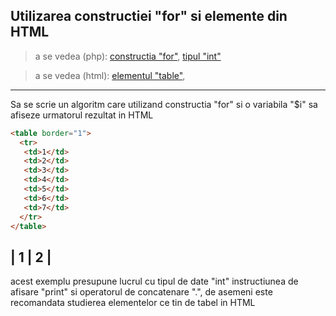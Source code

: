 ## Utilizarea constructiei "for" si elemente din HTML
> a se vedea (php):
[constructia "for"](http://php.net/manual/ro/control-structures.for.php),
[tipul "int"](http://php.net/manual/ro/language.types.integer.php)

> a se vedea (html):
[elementul "table"](http://htmlbook.ru/html/table),
---
Sa se scrie un algoritm care utilizand constructia "for" si o variabila "$i"
sa afiseze urmatorul rezultat in HTML
```html
<table border="1">
  <tr>
   <td>1</td>
   <td>2</td>
   <td>3</td>
   <td>4</td>
   <td>5</td>
   <td>6</td>
   <td>7</td>
  </tr>
</table>
```
| 1 | 2 |
---
acest exemplu presupune lucrul cu tipul de date "int" instructiunea de afisare
"print" si operatorul de concatenare ".", de asemeni este recomandata studierea elementelor ce tin de tabel in HTML
